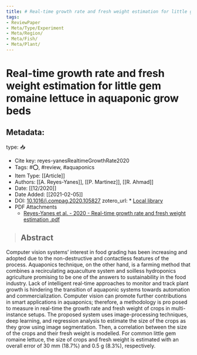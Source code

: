 ```yaml
---
title: # Real-time growth rate and fresh weight estimation for little gem romaine lettuce in aquaponic grow beds
tags:
- ReviewPaper
- Meta/Type/Experiment
- Meta/Region/
- Meta/Fish/
- Meta/Plant/
---
```


# Real-time growth rate and fresh weight estimation for little gem romaine lettuce in aquaponic grow beds

## Metadata:

type: 📥
* Cite key: reyes-yanesRealtimeGrowthRate2020
* Tags: #⭕, #review, #aquaponics
* Item Type: [[Article]]
* Authors: [[A. Reyes-Yanes]], [[P. Martinez]], [[R. Ahmad]]
* Date: [[12/2020]]
* Date Added: [[2021-02-05]]
* DOI: [10.1016/j.compag.2020.105827](https://doi.org/10.1016/j.compag.2020.105827)
zotero_url: * [Local library](zotero://select/items/1_J8PCP3YR)
* PDF Attachments
	- [Reyes-Yanes et al. - 2020 - Real-time growth rate and fresh weight estimation .pdf](zotero://open-pdf/library/items/KMUS32Y7)

>## Abstract

Computer vision systems’ interest in food grading has been increasing and adopted due to the non-destructive and contactless features of the process. Aquaponics technique, on the other hand, is a farming method that combines a recirculating aquaculture system and soilless hydroponics agriculture promising to be one of the answers to sustainability in the food industry. Lack of intelligent real-time approaches to monitor and track plant growth is hindering the transition of aquaponic systems towards automation and commercialization. Computer vision can promote further contributions in smart applications in aquaponics; therefore, a methodology is pro­ posed to measure in real-time the growth rate and fresh weight of crops in multi-instance setups. The proposed system uses image-processing techniques, deep learning, and regression analysis to estimate the size of the crops as they grow using image segmentation. Then, a correlation between the size of the crops and their fresh weight is modelled. For common little gem romaine lettuce, the size of crops and fresh weight is estimated with an overall error of 30 mm (18.7%) and 0.5 g (8.3%), respectively.


